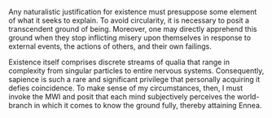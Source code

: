 Any naturalistic justification for existence must presuppose some element of what it seeks to explain. To avoid circularity, it is necessary to posit a transcendent ground of being. Moreover, one may directly apprehend this ground when they stop inflicting misery upon themselves in response to external events, the actions of others, and their own failings.

Existence itself comprises discrete streams of qualia that range in complexity from singular particles to entire nervous systems. Consequently, sapience is such a rare and significant privilege that personally acquiring it defies coincidence. To make sense of my circumstances, then, I must invoke the MWI and posit that each mind subjectively perceives the world-branch in which it comes to know the ground fully, thereby attaining Ennea.
